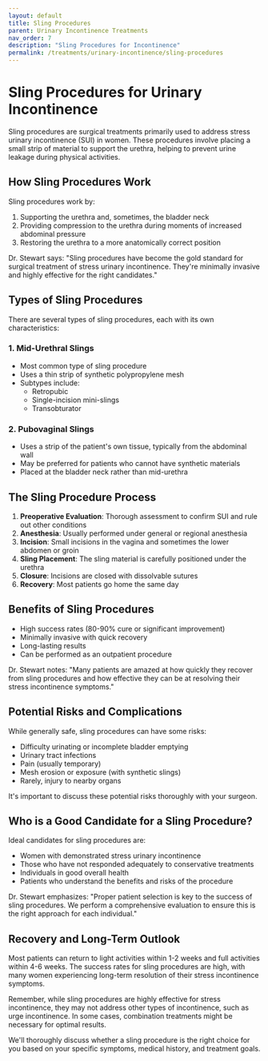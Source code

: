 ```yaml
---
layout: default
title: Sling Procedures
parent: Urinary Incontinence Treatments
nav_order: 7
description: "Sling Procedures for Incontinence"
permalink: /treatments/urinary-incontinence/sling-procedures
---
```


# Sling Procedures for Urinary Incontinence

Sling procedures are surgical treatments primarily used to address stress urinary incontinence (SUI) in women. These procedures involve placing a small strip of material to support the urethra, helping to prevent urine leakage during physical activities.

## How Sling Procedures Work

Sling procedures work by:

1. Supporting the urethra and, sometimes, the bladder neck
2. Providing compression to the urethra during moments of increased abdominal pressure
3. Restoring the urethra to a more anatomically correct position

Dr. Stewart says: "Sling procedures have become the gold standard for surgical treatment of stress urinary incontinence. They're minimally invasive and highly effective for the right candidates."

## Types of Sling Procedures

There are several types of sling procedures, each with its own characteristics:

### 1. Mid-Urethral Slings

- Most common type of sling procedure
- Uses a thin strip of synthetic polypropylene mesh
- Subtypes include:
  - Retropubic
  - Single-incision mini-slings
  - Transobturator

### 2. Pubovaginal Slings

- Uses a strip of the patient's own tissue, typically from the abdominal wall
- May be preferred for patients who cannot have synthetic materials
- Placed at the bladder neck rather than mid-urethra

## The Sling Procedure Process

1. **Preoperative Evaluation**: Thorough assessment to confirm SUI and rule out other conditions
2. **Anesthesia**: Usually performed under general or regional anesthesia
3. **Incision**: Small incisions in the vagina and sometimes the lower abdomen or groin
4. **Sling Placement**: The sling material is carefully positioned under the urethra
5. **Closure**: Incisions are closed with dissolvable sutures
6. **Recovery**: Most patients go home the same day

## Benefits of Sling Procedures

- High success rates (80-90% cure or significant improvement)
- Minimally invasive with quick recovery
- Long-lasting results
- Can be performed as an outpatient procedure

Dr. Stewart notes: "Many patients are amazed at how quickly they recover from sling procedures and how effective they can be at resolving their stress incontinence symptoms."

## Potential Risks and Complications

While generally safe, sling procedures can have some risks:

- Difficulty urinating or incomplete bladder emptying
- Urinary tract infections
- Pain (usually temporary)
- Mesh erosion or exposure (with synthetic slings)
- Rarely, injury to nearby organs

It's important to discuss these potential risks thoroughly with your surgeon.

## Who is a Good Candidate for a Sling Procedure?

Ideal candidates for sling procedures are:

- Women with demonstrated stress urinary incontinence
- Those who have not responded adequately to conservative treatments
- Individuals in good overall health
- Patients who understand the benefits and risks of the procedure

Dr. Stewart emphasizes: "Proper patient selection is key to the success of sling procedures. We perform a comprehensive evaluation to ensure this is the right approach for each individual."

## Recovery and Long-Term Outlook

Most patients can return to light activities within 1-2 weeks and full activities within 4-6 weeks. The success rates for sling procedures are high, with many women experiencing long-term resolution of their stress incontinence symptoms.

Remember, while sling procedures are highly effective for stress incontinence, they may not address other types of incontinence, such as urge incontinence. In some cases, combination treatments might be necessary for optimal results.

We'll thoroughly discuss whether a sling procedure is the right choice for you based on your specific symptoms, medical history, and treatment goals.